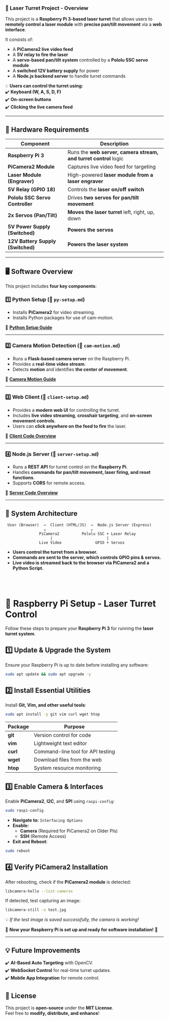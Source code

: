 ### **🚀 Laser Turret Project - Overview**  
This project is a **Raspberry Pi 3-based laser turret** that allows users to **remotely control a laser module** with **precise pan/tilt movement** via a **web interface**.  

It consists of:
- A **PiCamera2 live video feed**  
- A **5V relay to fire the laser**  
- A **servo-based pan/tilt system** controlled by a **Pololu SSC servo module**  
- A **switched 12V battery supply** for power  
- A **Node.js backend server** to handle turret commands  

💡 **Users can control the turret using:**  
✔️ **Keyboard (W, A, S, D, F)**  
✔️ **On-screen buttons**  
✔️ **Clicking the live camera feed**  

---
## **📡 Hardware Requirements**
| Component                 | Description |
|---------------------------|-------------|
| **Raspberry Pi 3**        | Runs the **web server, camera stream, and turret control** logic |
| **PiCamera2 Module**      | Captures live video feed for targeting |
| **Laser Module (Engraver)** | High-powered **laser module from a laser engraver** |
| **5V Relay (GPIO 18)**    | Controls the **laser on/off switch** |
| **Pololu SSC Servo Controller** | Drives **two servos for pan/tilt movement** |
| **2x Servos (Pan/Tilt)**  | **Moves the laser turret** left, right, up, down |
| **5V Power Supply (Switched)** | **Powers the servos** |
| **12V Battery Supply (Switched)** | **Powers the laser system** |

---

## **🖥️ Software Overview**
This project includes **four key components**:  

### **1️⃣ Python Setup (📂 `py-setup.md`)**  
- Installs **PiCamera2** for video streaming.  
- Installs Python packages for use of cam-motion.  

🔗 **[Python Setup Guide](./py-setup.md)**  

---

### **2️⃣ Camera Motion Detection (📂 `cam-motion.md`)**  
- Runs a **Flask-based camera server** on the Raspberry Pi.  
- Provides a **real-time video stream**.  
- Detects **motion** and identifies **the center of movement**.  

🔗 **[Camera Motion Guide](./cam-motion.md)**  

---

### **3️⃣ Web Client (📂 `client-setup.md`)**  
- Provides a **modern web UI** for controlling the turret.  
- Includes **live video streaming**, **crosshair targeting**, and **on-screen movement controls**.  
- Users can **click anywhere on the feed to fire** the laser.  

🔗 **[Client Code Overview](./client-setup.md)**  

---

### **4️⃣ Node.js Server (📂 `server-setup.md`)**  
- Runs a **REST API** for turret control on the **Raspberry Pi**.  
- Handles **commands for pan/tilt movement, laser firing, and reset functions**.  
- Supports **CORS** for remote access.  

🔗 **[Server Code Overview](./server-setup.md)**  

---

## **📌 System Architecture**
```
 User (Browser)  →  Client (HTML/JS)  →  Node.js Server (Express)
                 ↘                    ↙
               PiCamera2          Pololu SSC + Laser Relay
                    |                        |
               Live Video               GPIO + Servos
```
- **Users control the turret from a browser.**  
- **Commands are sent to the server, which controls GPIO pins & servos.**  
- **Live video is streamed back to the browser via PiCamera2 and a Python Script.**  


 <br><br>


# **📌 Raspberry Pi Setup - Laser Turret Control**  

Follow these steps to prepare your **Raspberry Pi 3** for running the **laser turret system**.


## **1️⃣ Update & Upgrade the System**
Ensure your Raspberry Pi is up to date before installing any software:  
```bash
sudo apt update && sudo apt upgrade -y
```

## **2️⃣ Install Essential Utilities**
Install **Git, Vim, and other useful tools**:  
```bash
sudo apt install -y git vim curl wget htop
```
| Package  | Purpose |
|----------|---------|
| **git**  | Version control for code |
| **vim**  | Lightweight text editor |
| **curl** | Command-line tool for API testing |
| **wget** | Download files from the web |
| **htop** | System resource monitoring |


## **3️⃣ Enable Camera & Interfaces**
Enable **PiCamera2**, **I2C**, and **SPI** using `raspi-config`:  
```bash
sudo raspi-config
```
- **Navigate to:** `Interfacing Options`  
- **Enable:**  
  - **Camera** (Required for PiCamera2 on Older PIs)  
  - **SSH** (Remote Access)  
- **Exit and Reboot**:  
```bash
sudo reboot
```

## **4️⃣ Verify PiCamera2 Installation**
After rebooting, check if the **PiCamera2 module** is detected:  
```bash
libcamera-hello --list-cameras
```
If detected, test capturing an image:  
```bash
libcamera-still -o test.jpg
```
💡 *If the test image is saved successfully, the camera is working!*



🚀 **Now your Raspberry Pi is set up and ready for software installation!** 🎯

---

## **💡 Future Improvements**
✔️ **AI-Based Auto Targeting** with OpenCV.  
✔️ **WebSocket Control** for real-time turret updates.  
✔️ **Mobile App Integration** for remote control.  

## **📜 License**
This project is **open-source** under the **MIT License**.  
Feel free to **modify, distribute, and enhance**!  
